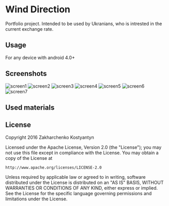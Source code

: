 # Wind Direction
Portfolio project. Intended to be used by Ukranians, who is intrested in the current exchange rate.
## Usage
For any device with android 4.0+
## Screenshots
![screen1](https://github.com/ZakharchenkoWork/RateOfExchange/blob/master/Screenshoots/Screenshot%20(1).png)
![screen2](https://github.com/ZakharchenkoWork/RateOfExchange/blob/master/Screenshoots/Screenshot%20(2).png)
![screen3](https://github.com/ZakharchenkoWork/RateOfExchange/blob/master/Screenshoots/Screenshot%20(3).png)
![screen4](https://github.com/ZakharchenkoWork/RateOfExchange/blob/master/Screenshoots/Screenshot%20(4).png)
![screen5](https://github.com/ZakharchenkoWork/RateOfExchange/blob/master/Screenshoots/Screenshot%20(5).png)
![screen6](https://github.com/ZakharchenkoWork/RateOfExchange/blob/master/Screenshoots/Screenshot%20(6).png)
![screen7](https://github.com/ZakharchenkoWork/RateOfExchange/blob/master/Screenshoots/Screenshot%20(7).png)
## Used materials

## License
Copyright 2016 Zakharchenko Kostyantyn

Licensed under the Apache License, Version 2.0 (the "License");
you may not use this file except in compliance with the License.
You may obtain a copy of the License at

    http://www.apache.org/licenses/LICENSE-2.0

Unless required by applicable law or agreed to in writing, software
distributed under the License is distributed on an "AS IS" BASIS,
WITHOUT WARRANTIES OR CONDITIONS OF ANY KIND, either express or implied.
See the License for the specific language governing permissions and
limitations under the License.